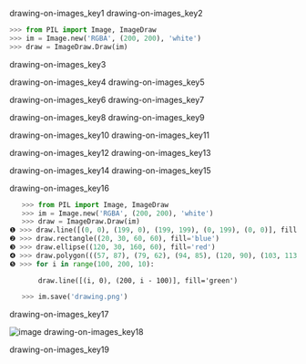 drawing-on-images_key1
drawing-on-images_key2


```python
>>> from PIL import Image, ImageDraw
>>> im = Image.new('RGBA', (200, 200), 'white')
>>> draw = ImageDraw.Draw(im)
```
drawing-on-images_key3


drawing-on-images_key4
drawing-on-images_key5


drawing-on-images_key6
drawing-on-images_key7


drawing-on-images_key8
drawing-on-images_key9


drawing-on-images_key10
drawing-on-images_key11


drawing-on-images_key12
drawing-on-images_key13


drawing-on-images_key14
drawing-on-images_key15


drawing-on-images_key16


```python
   >>> from PIL import Image, ImageDraw
   >>> im = Image.new('RGBA', (200, 200), 'white')
   >>> draw = ImageDraw.Draw(im)
❶ >>> draw.line([(0, 0), (199, 0), (199, 199), (0, 199), (0, 0)], fill='black')
❷ >>> draw.rectangle((20, 30, 60, 60), fill='blue')
❸ >>> draw.ellipse((120, 30, 160, 60), fill='red')
❹ >>> draw.polygon(((57, 87), (79, 62), (94, 85), (120, 90), (103, 113)), fill='brown')
❺ >>> for i in range(100, 200, 10):
```
           draw.line([(i, 0), (200, i - 100)], fill='green')
```python
   >>> im.save('drawing.png')
```
drawing-on-images_key17


![image](assets/000070.jpg)
drawing-on-images_key18


drawing-on-images_key19
